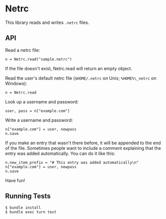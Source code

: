 # Netrc

This library reads and writes `.netrc` files.

## API

Read a netrc file:

    n = Netrc.read("sample.netrc")

If the file doesn't exist, Netrc.read will return an empty object.

Read the user's default netrc file (`$HOME/.netrc` on Unix;
`%HOME%\_netrc` on Windows):

    n = Netrc.read

Look up a username and password:

    user, pass = n["example.com"]

Write a username and password:

    n["example.com"] = user, newpass
    n.save

If you make an entry that wasn't there before, it will be appended
to the end of the file. Sometimes people want to include a comment
explaining that the entry was added automatically. You can do it
like this:

    n.new_item_prefix = "# This entry was added automatically\n"
    n["example.com"] = user, newpass
    n.save

Have fun!

## Running Tests

    $ bundle install
    $ bundle exec turn test
